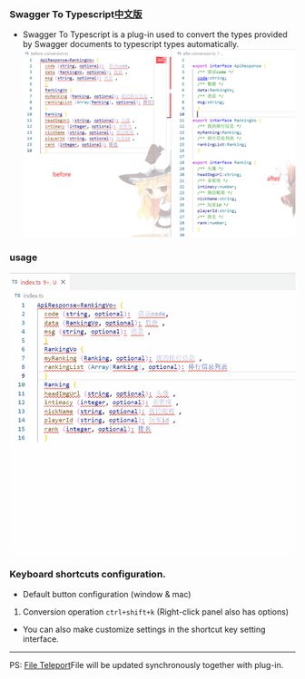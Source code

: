 ### **Swagger To Typescript**[中文版](./README-ZH.md)

- Swagger To Typescript is a plug-in used to convert the types provided by Swagger documents to typescript types automatically.
  ![template](./images/template.png)


### **usage**
![tutorials](./images/tutorials.gif)

### **Keyboard shortcuts configuration.**

- Default button configuration (window & mac)
1. Conversion operation `ctrl+shift+k` (Right-click panel also has options)
- You can also make customize settings in the shortcut key setting interface.

---
PS: [File Teleport](https://github.com/AKclown/file-teleport)File will be updated synchronously together with plug-in.
